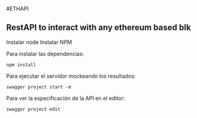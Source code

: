 #ETHAPI
## RestAPI to interact with any ethereum based blk

Instalar node
Instalar NPM

Para instalar las dependencias:
```
npm install
```

Para ejecutar el servidor mockeando los resultados:
```
swagger project start -m
```

Para ver la especificación de la API en el editor:
```
swagger project edit
```
